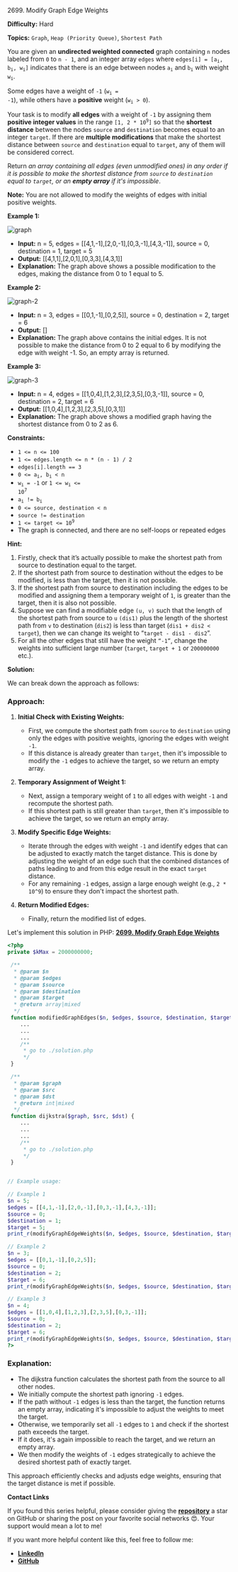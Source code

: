 2699\. Modify Graph Edge Weights

**Difficulty:** Hard

**Topics:** `Graph`, `Heap (Priority Queue)`, `Shortest Path`

You are given an **undirected weighted connected** graph containing `n` nodes labeled from `0` to `n - 1`, and an integer array `edges` where <code>edges[i] = [a<sub>i</sub>, b<sub>i</sub>, w<sub>i</sub>]</code> indicates that there is an edge between nodes <code>a<sub>i</sub></code> and <code>b<sub>i</sub></code> with weight <code>w<sub>i</sub></code>.

Some edges have a weight of `-1` (<code>w<sub>i</sub> = -1</code>), while others have a **positive** weight (<code>w<sub>i</sub> > 0</code>).

Your task is to modify **all edges** with a weight of `-1` by assigning them **positive integer values** in the range <code>[1, 2 * 10<sup>9</sup>]</code> so that the **shortest distance** between the nodes `source` and `destination` becomes equal to an integer `target`. If there are **multiple modifications** that make the shortest distance between `source` and `destination` equal to `target`, any of them will be considered correct.

Return _an array containing all edges (even unmodified ones) in any order if it is possible to make the shortest distance from `source` to `destination` equal to `target`, or an **empty array** if it's impossible_.

**Note:** You are not allowed to modify the weights of edges with initial positive weights.

**Example 1:**

![graph](https://assets.leetcode.com/uploads/2023/04/18/graph.png)

- **Input:** n = 5, edges = [[4,1,-1],[2,0,-1],[0,3,-1],[4,3,-1]], source = 0, destination = 1, target = 5
- **Output:** [[4,1,1],[2,0,1],[0,3,3],[4,3,1]]
- **Explanation:** The graph above shows a possible modification to the edges, making the distance from 0 to 1 equal to 5.

**Example 2:**

![graph-2](https://assets.leetcode.com/uploads/2023/04/18/graph-2.png)

- **Input:** n = 3, edges = [[0,1,-1],[0,2,5]], source = 0, destination = 2, target = 6
- **Output:** []
- **Explanation:** The graph above contains the initial edges. It is not possible to make the distance from 0 to 2 equal to 6 by modifying the edge with weight -1. So, an empty array is returned.


**Example 3:**

![graph-3](https://assets.leetcode.com/uploads/2023/04/19/graph-3.png)

- **Input:** n = 4, edges = [[1,0,4],[1,2,3],[2,3,5],[0,3,-1]], source = 0, destination = 2, target = 6
- **Output:** [[1,0,4],[1,2,3],[2,3,5],[0,3,1]]
- **Explanation:** The graph above shows a modified graph having the shortest distance from 0 to 2 as 6.



**Constraints:**

- `1 <= n <= 100`
- `1 <= edges.length <= n * (n - 1) / 2`
- `edges[i].length == 3`
- <code>0 <= a<sub>i</sub>, b<sub>i</sub> < n</code>
- <code>w<sub>i</sub> = -1</code> or <code>1 <= w<sub>i</sub> <= 10<sup>7</sup></code>
- <code>a<sub>i</sub> != b<sub>i</sub></code>
- `0 <= source, destination < n`
- `source != destination`
- <code>1 <= target <= 10<sup>9</sup></code>
- The graph is connected, and there are no self-loops or repeated edges

**Hint:**
1. Firstly, check that it’s actually possible to make the shortest path from source to destination equal to the target.
2. If the shortest path from source to destination without the edges to be modified, is less than the target, then it is not possible.
3. If the shortest path from source to destination including the edges to be modified and assigning them a temporary weight of `1`, is greater than the target, then it is also not possible.
4. Suppose we can find a modifiable edge `(u, v)` such that the length of the shortest path from source to `u` `(dis1)` plus the length of the shortest path from `v` to destination (`dis2`) is less than target (`dis1 + dis2 < target`), then we can change its weight to “`target - dis1 - dis2`”.
5. For all the other edges that still have the weight `“-1”`, change the weights into sufficient large number (`target`, `target + 1` or `200000000` etc.).



**Solution:**

We can break down the approach as follows:

### Approach:

1. **Initial Check with Existing Weights:**
   - First, we compute the shortest path from `source` to `destination` using only the edges with positive weights, ignoring the edges with weight `-1`.
   - If this distance is already greater than `target`, then it's impossible to modify the `-1` edges to achieve the target, so we return an empty array.

2. **Temporary Assignment of Weight 1:**
   - Next, assign a temporary weight of `1` to all edges with weight `-1` and recompute the shortest path.
   - If this shortest path is still greater than `target`, then it's impossible to achieve the target, so we return an empty array.

3. **Modify Specific Edge Weights:**
   - Iterate through the edges with weight `-1` and identify edges that can be adjusted to exactly match the target distance. This is done by adjusting the weight of an edge such that the combined distances of paths leading to and from this edge result in the exact `target` distance.
   - For any remaining `-1` edges, assign a large enough weight (e.g., `2 * 10^9`) to ensure they don't impact the shortest path.

4. **Return Modified Edges:**
   - Finally, return the modified list of edges.


Let's implement this solution in PHP: **[2699. Modify Graph Edge Weights](https://github.com/mah-shamim/leet-code-in-php/tree/main/algorithms/002699-modify-graph-edge-weights/solution.php)**

```php
<?php
private $kMax = 2000000000;

 /**
  * @param $n
  * @param $edges
  * @param $source
  * @param $destination
  * @param $target
  * @return array|mixed
  */
 function modifiedGraphEdges($n, $edges, $source, $destination, $target) {
    ...
    ...
    ...
    /**
     * go to ./solution.php
     */
 }

 /**
  * @param $graph
  * @param $src
  * @param $dst
  * @return int|mixed
  */
 function dijkstra($graph, $src, $dst) {
    ...
    ...
    ...
    /**
     * go to ./solution.php
     */
 }


// Example usage:

// Example 1
$n = 5;
$edges = [[4,1,-1],[2,0,-1],[0,3,-1],[4,3,-1]];
$source = 0;
$destination = 1;
$target = 5;
print_r(modifyGraphEdgeWeights($n, $edges, $source, $destination, $target)); // Output: [[4,1,1],[2,0,1],[0,3,3],[4,3,1]]

// Example 2
$n = 3;
$edges = [[0,1,-1],[0,2,5]];
$source = 0;
$destination = 2;
$target = 6;
print_r(modifyGraphEdgeWeights($n, $edges, $source, $destination, $target)); // Output: []

// Example 3
$n = 4;
$edges = [[1,0,4],[1,2,3],[2,3,5],[0,3,-1]];
$source = 0;
$destination = 2;
$target = 6;
print_r(modifyGraphEdgeWeights($n, $edges, $source, $destination, $target));  // Output: [[1,0,4],[1,2,3],[2,3,5],[0,3,1]]
?>
```

### Explanation:

- The dijkstra function calculates the shortest path from the source to all other nodes.
- We initially compute the shortest path ignoring `-1` edges.
- If the path without `-1` edges is less than the target, the function returns an empty array, indicating it's impossible to adjust the weights to meet the target.
- Otherwise, we temporarily set all `-1` edges to `1` and check if the shortest path exceeds the target.
- If it does, it's again impossible to reach the target, and we return an empty array.
- We then modify the weights of `-1` edges strategically to achieve the desired shortest path of exactly target.

This approach efficiently checks and adjusts edge weights, ensuring that the target distance is met if possible.

**Contact Links**

If you found this series helpful, please consider giving the **[repository](https://github.com/mah-shamim/leet-code-in-php)** a star on GitHub or sharing the post on your favorite social networks 😍. Your support would mean a lot to me!

If you want more helpful content like this, feel free to follow me:

- **[LinkedIn](https://www.linkedin.com/in/arifulhaque/)**
- **[GitHub](https://github.com/mah-shamim)**
